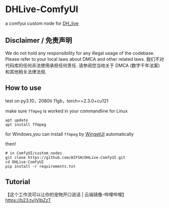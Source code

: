 # DHLive-ComfyUI
a comfyui custom node for [DH_live](https://github.com/kleinlee/DH_live.git)

## Disclaimer / 免责声明
We do not hold any responsibility for any illegal usage of the codebase. Please refer to your local laws about DMCA and other related laws. 我们不对代码库的任何非法使用承担任何责任. 请参阅您当地关于 DMCA (数字千年法案) 和其他相关法律法规.

## How to use
test on py3.10，2080ti 11gb，torch==2.3.0+cu121

make sure `ffmpeg` is worked in your commandline
for Linux
```
apt update
apt install ffmpeg
```
for Windows,you can install `ffmpeg` by [WingetUI](https://github.com/marticliment/WingetUI) automatically

then!
```
# in ComfyUI/custom_nodes
git clone https://github.com/AIFSH/DHLive-ComfyUI.git
cd DHLive-ComfyUI
pip install -r requirements.txt
```

## Tutorial
【这个工作流可以让你的宠物开口说话 | 云端镜像-哔哩哔哩】 https://b23.tv/jVlbZzT
